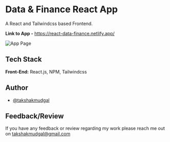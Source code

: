 # Data & Finance React App

A React and Tailwindcss based Frontend.

**Link to App -** https://react-data-finance.netlify.app/

![App Page](https://i.imgur.com/jYNBws9.png)

## Tech Stack

**Front-End:** React.js, NPM, Tailwindcss

## Author

- [@takshakmudgal](https://www.github.com/takshakmudgal)

## Feedback/Review

If you have any feedback or review regarding my work please reach me out on takshakmudgal@gmail.com
